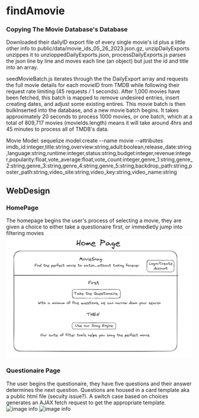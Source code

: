 # findAmovie

### Copying The Movie Database's Database

Downloaded their dailyID export file of every single movie's id plus a little other info to public/data/movie_ids_05_26_2023.json.gz, unzipDailyExports unzippes it to unzioppedDailyExports.json, processDailyExports.js parses the json line by line and moves each line (an object) but just the id and title into an array.

seedMovieBatch.js iterates through the the DailyExport array and requests the full movie details for each movieID from TMDB while following their request rate limiting (45 requests / 1 seconds). After 1,000 movies have been fetched, this batch is mapped to remove undesired entries, insert creating dates, and adjust some existing entires. This movie batch is then bulkInserted into the database, and a new movie batch begins. It takes approximately 20 seconds to process 1000 movies, or one batch, which at a total of 809,717 movies (movieIds.length) means it will take around 4hrs and 45 minutes to process all of TMDB's data.

Movie Model:
sequelize model:create --name movie --attributes imdb_id:integer,title:string,overview:string,adult:boolean,release_date:string,language:string,runtime:integer,status:string,budget:integer,revenue:integer,popularity:float,vote_average:float,vote_count:integer,genre_1:string,genre_2:string,genre_3:string,genre_4:string,genre_5:string,backdrop_path:string,poster_path:string,video_site:string,video_key:string,video_name:string

## WebDesign

### HomePage

The homepage begins the user's process of selecting a movie, they are given a choice to either take a questionaire first, or immedietly jump into filtering movies
![image info](./public/images/Home%20Page%20--%20Design%202.png)

### Questionaire Page

The user begins the questionaire, they have five questions and their answer determines the next question. Questions are housed in a card template aka a public html file (secuity issue?). A switch case based on choices generates an AJAX fetch request to get the appropriate template.
![image info](./public/images/Questionaire%Cards.png)
![image info](./public/images/Questionaire%Page.png)
